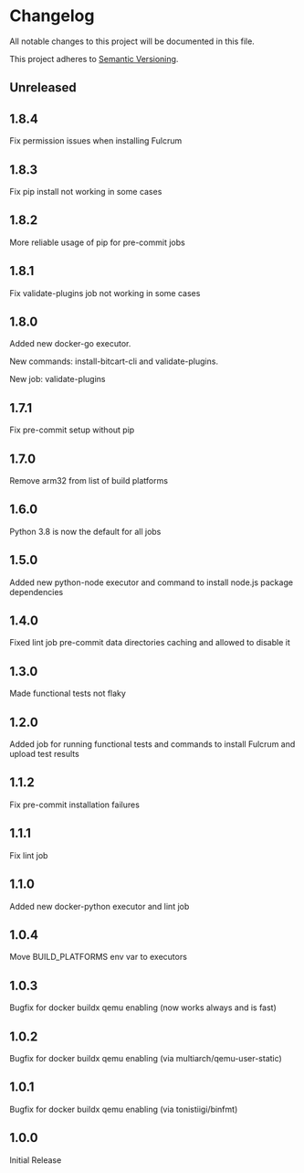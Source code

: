 # Changelog

All notable changes to this project will be documented in this file.

This project adheres to [Semantic Versioning](https://semver.org/spec/v2.0.0.html).

## Unreleased

## 1.8.4

Fix permission issues when installing Fulcrum

## 1.8.3

Fix pip install not working in some cases

## 1.8.2

More reliable usage of pip for pre-commit jobs

## 1.8.1

Fix validate-plugins job not working in some cases

## 1.8.0

Added new docker-go executor.

New commands: install-bitcart-cli and validate-plugins.

New job: validate-plugins

## 1.7.1

Fix pre-commit setup without pip

## 1.7.0

Remove arm32 from list of build platforms

## 1.6.0

Python 3.8 is now the default for all jobs

## 1.5.0

Added new python-node executor and command to install node.js package dependencies

## 1.4.0

Fixed lint job pre-commit data directories caching and allowed to disable it

## 1.3.0

Made functional tests not flaky

## 1.2.0

Added job for running functional tests and commands to install Fulcrum and upload test results

## 1.1.2

Fix pre-commit installation failures

## 1.1.1

Fix lint job

## 1.1.0

Added new docker-python executor and lint job

## 1.0.4

Move BUILD_PLATFORMS env var to executors

## 1.0.3

Bugfix for docker buildx qemu enabling (now works always and is fast)

## 1.0.2

Bugfix for docker buildx qemu enabling (via multiarch/qemu-user-static)

## 1.0.1

Bugfix for docker buildx qemu enabling (via tonistiigi/binfmt)

## 1.0.0

Initial Release
